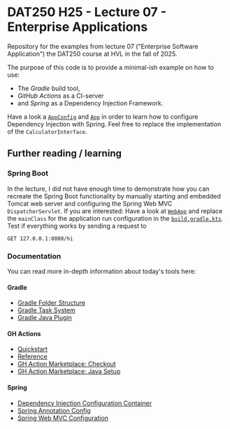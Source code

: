 # DAT250 H25 - Lecture 07 - Enterprise Applications

Repository for the examples from lecture 07 ("Enterprise Software Application") 
the DAT250 course at HVL in the fall of 2025.

The purpose of this code is to provide a minimal-ish example
on how to use:
- The _Gradle_ build tool,
- _GitHub Actions_ as a CI-server
- and _Spring_ as a Dependency Injection Framework.

Have a look a [`AppConfig`](app/src/main/java/no/hvl/dat250/lecture07/AppConfig.java) and [`App`](app/src/main/java/no/hvl/dat250/lecture07/App.java)
in order to learn how to configure Dependency Injection with Spring.
Feel free to replace the implementation of the `CalculatorInterface`.

## Further reading / learning

### Spring Boot

In the lecture, I did not have enough time to demonstrate how
you can recreate the Spring Boot functionality by manually starting 
and embedded Tomcat web server and configuring the Spring Web MVC `DispatcherServlet`.
If you are interested: Have a look at [`WebApp`](app/src/main/java/no/hvl/dat250/lecture07/web/WebApp.java)
and replace the `mainClass` for the application run configuration in the [`build.gradle.kts`](app/build.gradle.kts).
Test if everything works by sending a request to
```http request
GET 127.0.0.1:8080/hi
```

### Documentation 

You can read more in-depth information about today's tools here:

#### Gradle

- [Gradle Folder Structure](https://docs.gradle.org/current/userguide/gradle_directories.html)
- [Gradle Task System](https://docs.gradle.org/current/userguide/tutorial_using_tasks.html)
- [Gradle Java Plugin](https://docs.gradle.org/current/userguide/building_java_projects.html)

#### GH Actions

- [Quickstart](https://docs.github.com/en/actions/get-started/quickstart)
- [Reference](https://docs.github.com/en/actions/reference/workflows-and-actions/workflow-syntax)
- [GH Action Marketplace: Checkout](https://github.com/marketplace/actions/checkout)
- [GH Action Marketplace: Java Setup](https://github.com/marketplace/actions/setup-java-jdk)

#### Spring

- [Dependency Injection Configuration Container](https://docs.spring.io/spring-framework/reference/core/beans/introduction.html)
- [Spring Annotation Config](https://docs.spring.io/spring-framework/reference/core/beans/annotation-config.html)
- [Spring Web MVC Configuration](https://docs.enterprise.spring.io/spring-framework/reference/web/webmvc/mvc-servlet.html)


